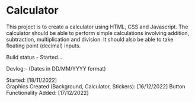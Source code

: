 # Calculator

This project is to create a calculator using HTML, CSS and Javascript. The calculator should be able to perform simple calculations involving addition, subtraction, multiplication and division. It should also be able to take floating point (decimal) inputs.

Build status - Started...

Devlog:- (Dates in DD/MM/YYYY format)

Started: [18/11/2022]  
Graphics Created (Background, Calculator, Stickers): [16/12/2022]
Button Functionality Added: [17/12/2022]